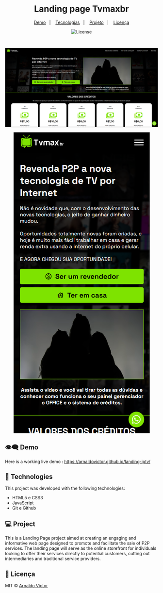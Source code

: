<h1 align="center"> Landing page Tvmaxbr </h1>

<p align="center">
  <a href="#-demo">Demo</a>&nbsp;&nbsp;&nbsp;|&nbsp;&nbsp;&nbsp;
  <a href="#-tecnologias">Tecnologias</a>&nbsp;&nbsp;&nbsp;|&nbsp;&nbsp;&nbsp;
  <a href="#-projeto">Projeto</a>&nbsp;&nbsp;&nbsp;|&nbsp;&nbsp;&nbsp;
  <a href="#memo-licença">Licença</a>
</p>

<p align="center">
  <img alt="License" src="https://img.shields.io/static/v1?label=license&message=MIT&color=49AA26&labelColor=000000">
</p>

<br>

<p align="center">
  <img alt="Print da aplicação Dev Links" src=".github/desktop.png">
</p>

<p align="center">
  <img alt="Print da aplicação Dev Links" src=".github/mobile.png">
</p>

## 👁️‍🗨️ Demo

Here is a working live demo : https://arnaldovictor.github.io/landing-iptv/

## 🚀 Technologies

This project was developed with the following technologies:

- HTML5 e CSS3
- JavaScript
- Git e Github

## 💻 Project

This is a Landing Page project aimed at creating an engaging and informative web page designed to promote and facilitate the sale of P2P services. The landing page will serve as the online storefront for individuals looking to offer their services directly to potential customers, cutting out intermediaries and traditional service providers.

## :memo: Licença

MIT © <a href="https://github.com/ArnaldoVictor">Arnaldo Victor</a>

